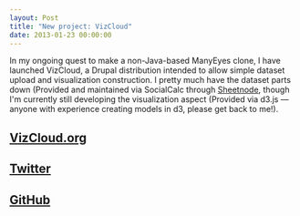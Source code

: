 ```yaml
---
layout: Post
title: "New project: VizCloud"
date: 2013-01-23 00:00:00
---
```


In my ongoing quest to make a non-Java-based ManyEyes clone, I have launched VizCloud, a Drupal distribution intended to allow simple dataset upload and visualization construction. I pretty much have the dataset parts down (Provided and maintained via SocialCalc through [Sheetnode](http://drupal.org/project/sheetnode), though I'm currently still developing the visualization aspect (Provided via d3.js — anyone with experience creating models in d3, please get back to me!).

## [VizCloud.org](http://vizcloud.org)
## [Twitter](http://www.twitter.com/vizcloud)
## [GitHub](https://github.com/aendrew/vizcloud)